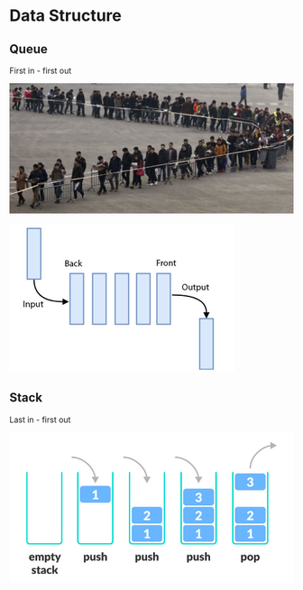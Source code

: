 # Data Structure
## Queue
First in - first out

![Queue - 1](queue_1.jpg)

![Queue - 2](queue_2.jpg)

## Stack 
Last in - first out

![Stack - 1](stack_1.jpg)
